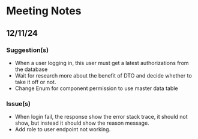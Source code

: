 # Meeting Notes

## 12/11/24

### Suggestion(s)

- When a user logging in, this user must get a latest authorizations from the database
- Wait for research more about the benefit of DTO and decide whether to take it off or not.
- Change Enum for component permission to use master data table

### Issue(s)

- When login fail, the response show the error stack trace, it should not show, but instead it should show the reason message.
- Add role to user endpoint not working.
